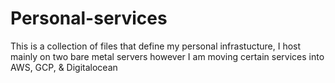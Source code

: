 # Personal-services

This is a collection of files that define my personal infrastucture, I host mainly on two bare metal servers however I am moving certain services into AWS, GCP, & Digitalocean

